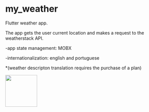 # my_weather

Flutter weather app.

The app gets the user current location and makes a request to the weatherstack API.

-app state management: MOBX

-internationalization: english and portuguese

\*(weather descripton translation requires the purchase of a plan)

<img src="https://user-images.githubusercontent.com/20539985/82105677-faab3e00-96f2-11ea-9872-8d6858d7bc4f.png" width="100">

